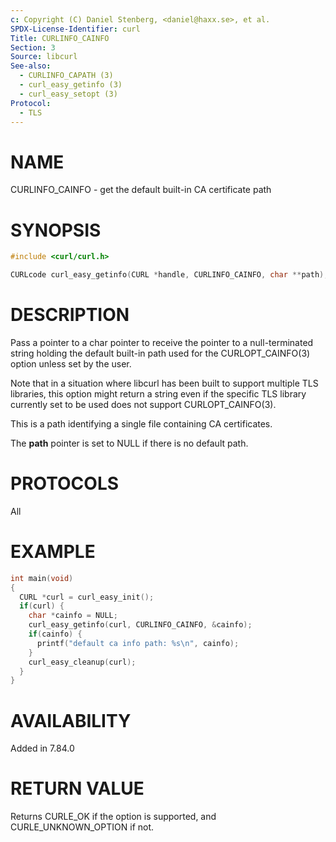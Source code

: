 ```yaml
---
c: Copyright (C) Daniel Stenberg, <daniel@haxx.se>, et al.
SPDX-License-Identifier: curl
Title: CURLINFO_CAINFO
Section: 3
Source: libcurl
See-also:
  - CURLINFO_CAPATH (3)
  - curl_easy_getinfo (3)
  - curl_easy_setopt (3)
Protocol:
  - TLS
---
```


# NAME

CURLINFO_CAINFO - get the default built-in CA certificate path

# SYNOPSIS

~~~c
#include <curl/curl.h>

CURLcode curl_easy_getinfo(CURL *handle, CURLINFO_CAINFO, char **path);
~~~

# DESCRIPTION

Pass a pointer to a char pointer to receive the pointer to a null-terminated
string holding the default built-in path used for the CURLOPT_CAINFO(3)
option unless set by the user.

Note that in a situation where libcurl has been built to support multiple TLS
libraries, this option might return a string even if the specific TLS library
currently set to be used does not support CURLOPT_CAINFO(3).

This is a path identifying a single file containing CA certificates.

The **path** pointer is set to NULL if there is no default path.

# PROTOCOLS

All

# EXAMPLE

~~~c
int main(void)
{
  CURL *curl = curl_easy_init();
  if(curl) {
    char *cainfo = NULL;
    curl_easy_getinfo(curl, CURLINFO_CAINFO, &cainfo);
    if(cainfo) {
      printf("default ca info path: %s\n", cainfo);
    }
    curl_easy_cleanup(curl);
  }
}
~~~

# AVAILABILITY

Added in 7.84.0

# RETURN VALUE

Returns CURLE_OK if the option is supported, and CURLE_UNKNOWN_OPTION if not.
